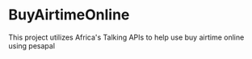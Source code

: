 # BuyAirtimeOnline
This project utilizes Africa's Talking APIs to help use buy airtime online using pesapal
